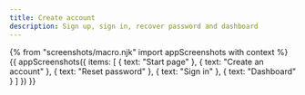 ```yaml
---
title: Create account
description: Sign up, sign in, recover password and dashboard
---
```

{% from "screenshots/macro.njk" import appScreenshots with context %}
{{ appScreenshots({
  items: [
    { text: "Start page" },
    { text: "Create an account" },
    { text: "Reset password" },
    { text: "Sign in" },
    { text: "Dashboard" }
  ]
}) }}

